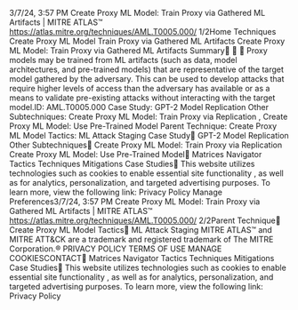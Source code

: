 3/7/24, 3:57 PM Create Proxy ML Model: Train Proxy via Gathered ML Artifacts | MITRE ATLAS™
https://atlas.mitre.org/techniques/AML.T0005.000/ 1/2Home Techniques Create Proxy ML Model
Train Proxy via Gathered ML Artifacts
Create Proxy ML Model: Train
Proxy via Gathered ML Artifacts
Summary󰅂 󰅂 󰅂
Proxy models may be trained from ML artifacts (such as
data, model architectures, and pre-trained models) that are
representative of the target model gathered by the
adversary. This can be used to develop attacks that require
higher levels of access than the adversary has available or
as a means to validate pre-existing attacks without
interacting with the target model.ID: AML.T0005.000
Case Study: GPT-2 Model
Replication
Other Subtechniques:
Create Proxy ML Model:
Train Proxy via Replication ,
Create Proxy ML Model: Use
Pre-Trained Model
Parent Technique: Create
Proxy ML Model
Tactics: ML Attack Staging
Case Study󰅀
GPT-2 Model Replication
Other Subtechniques󰅀
Create Proxy ML Model: Train Proxy via Replication
Create Proxy ML Model: Use Pre-Trained Model󰍜 Matrices Navigator Tactics Techniques Mitigations Case Studies󰍝
This website utilizes technologies such as cookies to enable essential site functionality , as well as
for analytics, personalization, and targeted advertising purposes. To learn more, view the following
link: Privacy Policy
Manage Preferences3/7/24, 3:57 PM Create Proxy ML Model: Train Proxy via Gathered ML Artifacts | MITRE ATLAS™
https://atlas.mitre.org/techniques/AML.T0005.000/ 2/2Parent Technique󰅀
Create Proxy ML Model
Tactics󰅀
ML Attack Staging
MITRE ATLAS™ and MITRE ATT&CK are a trademark and registered
trademark of The MITRE Corporation.®
PRIVACY POLICY TERMS OF USE MANAGE COOKIESCONTACT󰍜 Matrices Navigator Tactics Techniques Mitigations Case Studies󰍝
This website utilizes technologies such as cookies to enable essential site functionality , as well as
for analytics, personalization, and targeted advertising purposes. To learn more, view the following
link: Privacy Policy